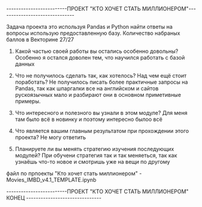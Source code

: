 -------------------------ПРОЕКТ "КТО ХОЧЕТ СТАТЬ МИЛЛИОНЕРОМ"-------------------------------
  
Задача проекта это используя Pandas и Python найти ответы на вопросы использую предоставленную базу.
Количество набраных баллов в Векторине 27/27

1. Какой частью своей работы вы остались особенно довольны?
Особенно я остался доволен тем, что  научился работать с базой данных

2. Что не получилось сделать так, как хотелось? Над чем ещё стоит поработать?
Не получилось писать более практичные запросы на Pandas, так как шпаргалки все на английском и сайтов рускоязычных мало и разбирают они в основном приметивные примеры.

3. Что интересного и полезного вы узнали в этом модуле?
Для меня там было всё в новинку и поэтому интересно былоо всё

4. Что является вашим главным результатом при прохождении этого проекта?
Не могу ответить

5. Планируете ли вы менять стратегию изучения последующих модулей?
При обучени стратегия так и так меняеться, так как узнаёшь что-то новое и смотришь уже на вещи по другому

файл по прпоекты "Кто хочет стать миллионером" - Movies_IMBD_v4.1_TEMPLATE.ipynb

-------------------------ПРОЕКТ "КТО ХОЧЕТ СТАТЬ МИЛЛИОНЕРОМ" КОНЕЦ -------------------------------
